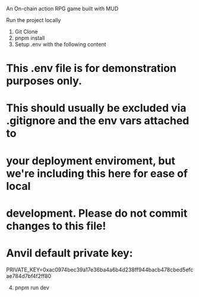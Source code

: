 An On-chain action RPG game built with MUD

Run the project locally
1. Git Clone
2. pnpm install
3. Setup .env with the following content

# This .env file is for demonstration purposes only.
#
# This should usually be excluded via .gitignore and the env vars attached to
# your deployment enviroment, but we're including this here for ease of local
# development. Please do not commit changes to this file!
#
# Anvil default private key:
PRIVATE_KEY=0xac0974bec39a17e36ba4a6b4d238ff944bacb478cbed5efcae784d7bf4f2ff80

4. pnpm run dev
